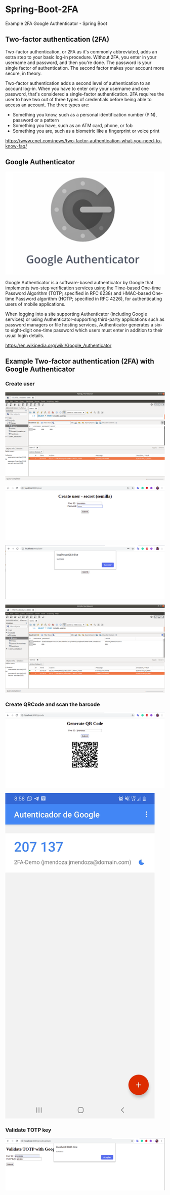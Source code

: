 # Spring-Boot-2FA
Example 2FA Google Authenticator - Spring Boot

## Two-factor authentication (2FA)
Two-factor authentication, or 2FA as it's commonly abbreviated, adds an extra step to your basic log-in procedure. Without 2FA, you enter in your username and password, and then you're done. The password is your single factor of authentication. The second factor makes your account more secure, in theory.

Two-factor authentication adds a second level of authentication to an account log-in. When you have to enter only your username and one password, that's considered a single-factor authentication. 2FA requires the user to have two out of three types of credentials before being able to access an account. The three types are:

- Something you know, such as a personal identification number (PIN), password or a pattern
- Something you have, such as an ATM card, phone, or fob
- Something you are, such as a biometric like a fingerprint or voice print

https://www.cnet.com/news/two-factor-authentication-what-you-need-to-know-faq/

## Google Authenticator

![Screenshot](/prtsc/google-authenticator.png)

Google Authenticator is a software-based authenticator by Google that implements two-step verification services using the Time-based One-time Password Algorithm (TOTP; specified in RFC 6238) and HMAC-based One-time Password algorithm (HOTP; specified in RFC 4226), for authenticating users of mobile applications.

When logging into a site supporting Authenticator (including Google services) or using Authenticator-supporting third-party applications such as password managers or file hosting services, Authenticator generates a six- to eight-digit one-time password which users must enter in addition to their usual login details.

https://en.wikipedia.org/wiki/Google_Authenticator

## Example Two-factor authentication (2FA) with Google Authenticator

### Create user

![Screenshot](/prtsc/2fa-1.png)

![Screenshot](/prtsc/2fa-2.png)

![Screenshot](/prtsc/2fa-2.1.png)

![Screenshot](/prtsc/2fa-2.2.png)

### Create QRCode and scan the barcode 

![Screenshot](/prtsc/2fa-3.png)

![Screenshot](/prtsc/2fa-3.1.jpg)

### Validate TOTP key

![Screenshot](/prtsc/2fa-4.png)






